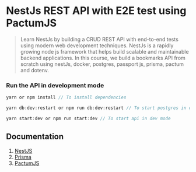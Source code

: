 # NestJs REST API with E2E test using PactumJS

> Learn NestJs by building a CRUD REST API with end-to-end tests using modern web development techniques. NestJs is a rapidly growing node js framework that helps build scalable and maintainable backend applications. In this course, we build a bookmarks API from scratch using nestJs, docker, postgres, passport js, prisma, pactum and dotenv.

### Run the API in development mode

```javascript
yarn or npm install // To install dependencies
```

```javascript
yarn db:dev:restart or npm run db:dev:restart // To start postgres in docker and push migrations
```

```javascript
yarn start:dev or npm run start:dev // To start api in dev mode
```

## Documentation

1. [NestJS](https://docs.nestjs.com/)
2. [Prisma](https://docs.nestjs.com/recipes/prisma)
3. [PactumJS](https://pactumjs.github.io)
